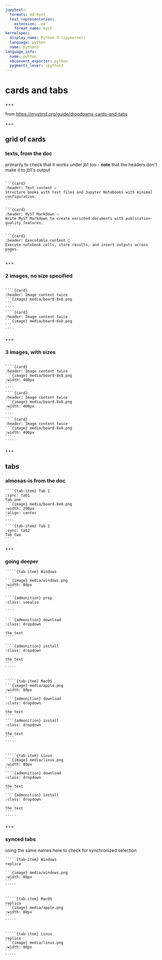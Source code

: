 ```yaml
---
jupytext:
  formats: md:myst
  text_representation:
    extension: .md
    format_name: myst
kernelspec:
  display_name: Python 3 (ipykernel)
  language: python
  name: python3
language_info:
  name: python
  nbconvert_exporter: python
  pygments_lexer: ipython3
---
```


# cards and tabs

+++

from <https://mystmd.org/guide/dropdowns-cards-and-tabs>

+++

## grid of cards

### texts, from the doc

primarily to check that it works under jb1 too - **note** that the headers don't make it to jb1's output

````{grid} 1 1 2 3

```{card}
:header: Text content ✏️
Structure books with text files and Jupyter Notebooks with minimal configuration.
```

```{card}
:header: MyST Markdown ✨
Write MyST Markdown to create enriched documents with publication-quality features.
```

```{card}
:header: Executable content 🔁
Execute notebook cells, store results, and insert outputs across pages.
```
````

+++

### 2 images, no size specified

`````{grid} 1 1 2 2

````{card}
:header: Image content twice
```{image} media/board-8x8.png
```
````
````{card}
:header: Image content twice
```{image} media/board-8x8.png
```
````

`````

+++

### 3 images, with sizes

`````{grid} 1 1 2 3

````{card}
:header: Image content twice
```{image} media/board-8x8.png
:width: 400px
```
````
````{card}
:header: Image content twice
```{image} media/board-8x8.png
:width: 400px
```
````
````{card}
:header: Image content twice
```{image} media/board-8x8.png
:width: 400px
```
````

`````

+++

## tabs

### almosas-is from the doc
 
`````{tab-set}
````{tab-item} Tab 1
:sync: tab1
Tab one
```{image} media/board-8x8.png
:width: 200px
:align: center
```
````
````{tab-item} Tab 2
:sync: tab2
Tab two
````
`````

+++

### going deeper

``````{tab-set}
`````{tab-item} Windows

```{image} media/windows.png
:width: 80px
```

````{admonition} prep
:class: seealso

````

````{admonition} download
:class: dropdown

the text
````

````{admonition} install
:class: dropdown

the text
````
`````


`````{tab-item} MacOS
```{image} media/apple.png
:width: 80px
```
````{admonition} download
:class: dropdown

the text
````
````{admonition} install
:class: dropdown

the text
````
`````


`````{tab-item} Linux
```{image} media/linux.png
:width: 80px
```
````{admonition} download
:class: dropdown

the text
````
````{admonition} install
:class: dropdown

the text
````
`````
``````

+++

### synced tabs

using the same names here to check for synchronized selection

``````{tab-set}
`````{tab-item} Windows
replica

```{image} media/windows.png
:width: 80px
```
`````


`````{tab-item} MacOS
replica
```{image} media/apple.png
:width: 80px
```
`````


`````{tab-item} Linux
replica
```{image} media/linux.png
:width: 80px
```
`````
``````
